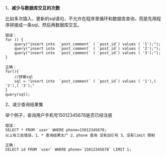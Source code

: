 1、**减少与数据库交互的次数**

比如多次插入、更新的sql语句，不允许在程序里循环和数据库查询，而是先用程序拼接成一条sql，然后再数据库交互。

    错误：
    for () {
        query("insert into  `post_comment` ( `post_id`) values ( '1');");
        query("insert into  `post_comment` ( `post_id`) values ( '2');");
        query("insert into  `post_comment` ( `post_id`) values ( '3');");
    }

    正确：
    for(){
        //拼接sql
        sql = "insert into  `post_comment` ( `post_id`) values ( '1'),( '2'),( '3');" 
    }
    query(sql);

2、减少查询结果集

举个例子，查询用户手机号15012345678是否已经注册

    错误：
    SELECT * FROM `user` WHERE phone=15012345678;
    以上有三处错误，1、* 查询结果太广 2、phone 查询 没有加引号 3、没有limit 限制

    正确：
    SELECT id FROM `user` WHERE phone=`15012345678` LIMIT 1;



